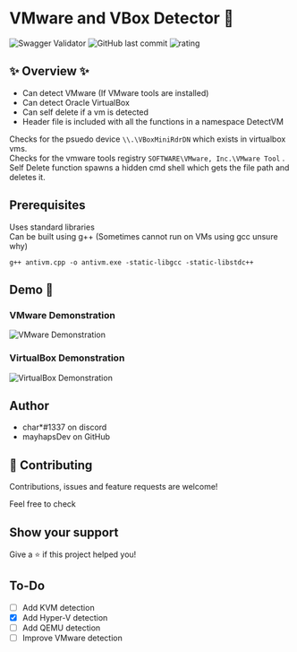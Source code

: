 # VMware and VBox Detector 👋
![Swagger Validator](https://img.shields.io/swagger/valid/3.0?specUrl=https%3A%2F%2Fraw.githubusercontent.com%2FOAI%2FOpenAPI-Specification%2Fmaster%2Fexamples%2Fv2.0%2Fjson%2Fpetstore-expanded.json) ![GitHub last commit](https://img.shields.io/github/last-commit/mayhapsDev/detectvm) ![rating](https://img.shields.io/badge/Rating-5%2F5-brightgreen)

## ✨ Overview ✨
- Can detect VMware (If VMware tools are installed)
- Can detect Oracle VirtualBox
- Can self delete if a vm is detected
- Header file is included with all the functions in a namespace DetectVM

Checks for the psuedo device ``\\.\VBoxMiniRdrDN`` which exists in virtualbox vms.  
Checks for the vmware tools registry ``SOFTWARE\VMware, Inc.\VMware Tool`` .  
Self Delete function spawns a hidden cmd shell which gets the file path and deletes it.  

## Prerequisites

Uses standard libraries  
Can be built using g++ (Sometimes cannot run on VMs using gcc unsure why)
```
g++ antivm.cpp -o antivm.exe -static-libgcc -static-libstdc++
```

## Demo 🎥
### VMware Demonstration
![VMware Demonstration](demos/demo.gif)
### VirtualBox Demonstration
![VirtualBox Demonstration](demos/demo2.gif)

## Author

- char*#1337 on discord
- mayhapsDev on GitHub

## 🤝 Contributing

Contributions, issues and feature requests are welcome!

Feel free to check 

## Show your support

Give a ⭐️ if this project helped you!


## To-Do

- [ ] Add KVM detection
- [x] Add Hyper-V detection
- [ ] Add QEMU detection
- [ ] Improve VMware detection
